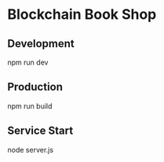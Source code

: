 # Blockchain Book Shop

## Development

npm run dev

## Production

npm run build

## Service Start

node server.js